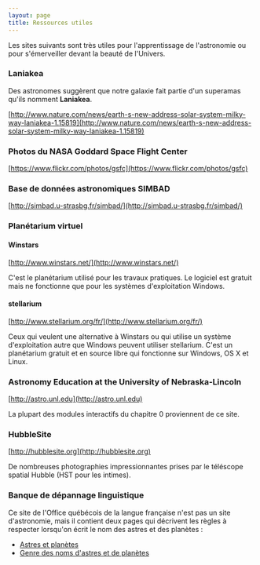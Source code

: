 ```yaml
---
layout: page
title: Ressources utiles
---
```


Les sites suivants sont très utiles pour l'apprentissage de l'astronomie ou
pour s'émerveiller devant la beauté de l'Univers.

### Laniakea

Des astronomes suggèrent que notre galaxie fait partie d'un superamas qu'ils
nomment **Laniakea**.

[http://www.nature.com/news/earth-s-new-address-solar-system-milky-way-laniakea-1.15819](http://www.nature.com/news/earth-s-new-address-solar-system-milky-way-laniakea-1.15819)


### Photos du NASA Goddard Space Flight Center

[https://www.flickr.com/photos/gsfc](https://www.flickr.com/photos/gsfc)


### Base de données astronomiques SIMBAD

[http://simbad.u-strasbg.fr/simbad/](http://simbad.u-strasbg.fr/simbad/)


### Planétarium virtuel

#### Winstars
[http://www.winstars.net/](http://www.winstars.net/)

C'est le planétarium utilisé pour les travaux pratiques. Le logiciel est
gratuit mais ne fonctionne que pour les systèmes d'exploitation Windows.

#### stellarium
[http://www.stellarium.org/fr/](http://www.stellarium.org/fr/)

Ceux qui veulent une alternative à Winstars ou qui utilise un système
d'exploitation autre que Windows peuvent utiliser stellarium.  C'est un
planétarium gratuit et en source libre qui fonctionne sur Windows, OS X et
Linux.

### Astronomy Education at the University of Nebraska-Lincoln

[http://astro.unl.edu](http://astro.unl.edu)

La plupart des modules interactifs du chapitre 0 proviennent de ce site.


### HubbleSite

[http://hubblesite.org](http://hubblesite.org)

De nombreuses photographies impressionnantes prises par le téléscope spatial
Hubble (HST pour les intimes).


### Banque de dépannage linguistique

Ce site de l'Office québécois de la langue française n'est pas un site
d'astronomie, mais il contient deux pages qui décrivent les règles à respecter
lorsqu'on écrit le nom des astres et des planètes :

- [Astres et planètes](http://bdl.oqlf.gouv.qc.ca/bdl/gabarit_bdl.asp?id=1302)
- [Genre des noms d'astres et de planètes](http://bdl.oqlf.gouv.qc.ca/bdl/gabarit_bdl.asp?id=4541)

